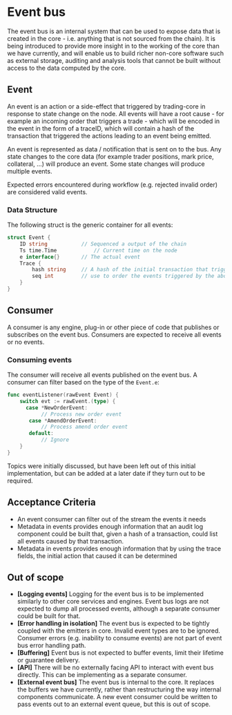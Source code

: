 # Event bus
The event bus is an internal system that can be used to expose data that is created in the core - i.e. anything that is not sourced from the chain). It is being introduced to provide more insight in to the working of the core than we have currently, and will enable us to build richer non-core software such as external storage, auditing and analysis tools that cannot be built without access to the data computed by the core.

## Event
An event is an action or a side-effect that triggered by trading-core in response to state change on the node. All events will have a root cause - for example an incoming order that triggers a trade - which will be encoded in the event in the form of a traceID, which will contain a hash of the transaction that triggered the actions leading to an event being emitted.

An event is represented as data / notification that is sent on to the bus. Any state changes to the core data (for example trader positions, mark price, collateral, ...) will produce an event. Some state changes will produce multiple events.

Expected errors encountered during workflow (e.g. rejected invalid order) are considered valid events.

### Data Structure
The following struct is the generic container for all events:

```go
struct Event {
	ID string			// Sequenced a output of the chain
	Ts time.Time			// Current time on the node
	e interface{}		// The actual event
	Trace {
		hash string		// A hash of the initial transaction that triggered this event
		seq int			// use to order the events triggered by the above hash
	}
}
```

## Consumer
A consumer is any engine, plug-in or other piece of code that publishes or subscribes on the event bus. Consumers are expected to receive all events or no events.

### Consuming events
The consumer will receive all events published on the event bus. A consumer can filter based on the type of the `Event.e`:

```go
func eventListener(rawEvent Event) {
    switch evt := rawEvent.(type) {
      case *NewOrderEvent:
           // Process new order event
       case *AmendOrderEvent:
           // Process amend order event
       default:
           // Ignore
    }
}
```

Topics were initially discussed, but have been left out of this initial implementation, but can be added at a later date if they turn out to be required.

## Acceptance Criteria
- An event consumer can filter out of the stream the events it needs
- Metadata in events provides enough information that an audit log component could be built that, given a hash of a transaction, could list all events caused by that transaction.
- Metadata in events provides enough information that by using the trace fields, the initial action that caused it can be determined

## Out of scope
- __[Logging events]__ Logging for the event bus is to be implemented similarly to other core services and engines. Event bus logs are not expected to dump all processed events, although a separate consumer could be built for that.
- __[Error handling in isolation]__ The event bus is expected to be tightly coupled with the emitters in core. Invalid event types are to be ignored. Consumer errors (e.g. inability to consume events) are not part of event bus error handling path.
- __[Buffering]__ Event bus is not expected to buffer events, limit their lifetime or guarantee delivery.
- __[API]__ There will be no externally facing API to interact with event bus directly. This can be implementing as a separate consumer.
- __[External event bus]__ The event bus is internal to the core. It replaces the buffers we have currently, rather than restructuring the way internal components communicate. A new event consumer could be written to pass events out to an external event queue, but this is out of scope.